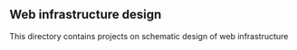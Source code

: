 ## Web infrastructure design
This directory contains projects on schematic design of web infrastructure
